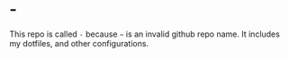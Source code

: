 # -

This repo is called `-` because `~` is an invalid github repo name. It includes my dotfiles, and other configurations.


